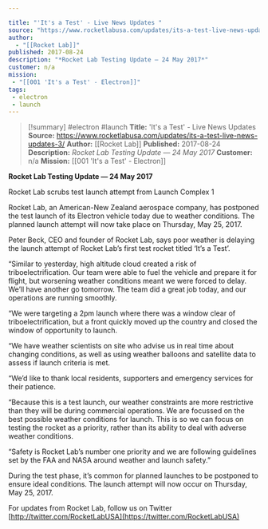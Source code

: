 ```yaml
---

title: "'It's a Test' - Live News Updates "
source: "https://www.rocketlabusa.com/updates/its-a-test-live-news-updates-3/"
author:
  - "[[Rocket Lab]]"
published: 2017-08-24
description: "*Rocket Lab Testing Update ― 24 May 2017*"
customer: n/a
mission:
 - "[[001 'It's a Test' - Electron]]"
tags:
 - electron
 - launch
---
```

>[!summary]
#electron #launch
**Title:** 'It's a Test' - Live News Updates 
**Source:** https://www.rocketlabusa.com/updates/its-a-test-live-news-updates-3/
**Author:** [[Rocket Lab]]
**Published:** 2017-08-24
**Description:** *Rocket Lab Testing Update ― 24 May 2017*
**Customer:** n/a
**Mission:** [[001 'It's a Test' - Electron]]

**Rocket Lab Testing Update ― 24 May 2017**

Rocket Lab scrubs test launch attempt from Launch Complex 1

Rocket Lab, an American-New Zealand aerospace company, has postponed the test launch of its Electron vehicle today due to weather conditions. The planned launch attempt will now take place on Thursday, May 25, 2017.

Peter Beck, CEO and founder of Rocket Lab, says poor weather is delaying the launch attempt of Rocket Lab’s first test rocket titled ‘It’s a Test’.

“Similar to yesterday, high altitude cloud created a risk of triboelectrification. Our team were able to fuel the vehicle and prepare it for flight, but worsening weather conditions meant we were forced to delay. We’ll have another go tomorrow. The team did a great job today, and our operations are running smoothly.

“We were targeting a 2pm launch where there was a window clear of triboelectrification, but a front quickly moved up the country and closed the window of opportunity to launch.

“We have weather scientists on site who advise us in real time about changing conditions, as well as using weather balloons and satellite data to assess if launch criteria is met.  

“We’d like to thank local residents, supporters and emergency services for their patience.

“Because this is a test launch, our weather constraints are more restrictive than they will be during commercial operations. We are focussed on the best possible weather conditions for launch. This is so we can focus on testing the rocket as a priority, rather than its ability to deal with adverse weather conditions.

“Safety is Rocket Lab’s number one priority and we are following guidelines set by the FAA and NASA around weather and launch safety.”

During the test phase, it’s common for planned launches to be postponed to ensure ideal conditions. The launch attempt will now occur on Thursday, May 25, 2017.

For updates from Rocket Lab, follow us on Twitter [http://twitter.com/RocketLabUSA](https://twitter.com/RocketLabUSA)